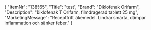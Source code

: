 {
  "ItemNr": "138565",
  "Title": "test",
  "Brand": "Diklofenak Orifarm",
  "Description": "Diklofenak T Orifarm, filmdragerad tablett 25 mg",
  "MarketingMessage": "Receptfritt läkemedel. Lindrar smärta, dämpar inflammation och sänker feber."
}